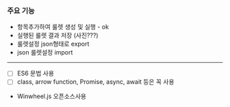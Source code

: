 ### 주요 기능
- 항목추가하여 룰렛 생성 및 실행 - ok
- 실행된 룰렛 결과 저장 (사진???)
- 룰렛설정 json형태로 export
- json 룰렛설정 import

---------------------------------------------------
- [ ] ES6 문법 사용
- [ ] class, arrow function, Promise, async, await 등은 꼭 사용

- Winwheel.js 오픈소스사용
